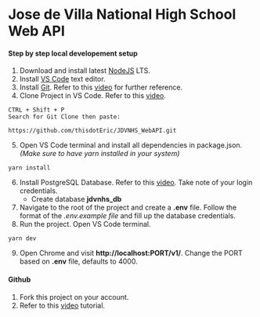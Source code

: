 # Jose de Villa National High School Web API

#### Step by step local developement setup

1. Download and install latest [NodeJS](https://nodejs.org/en/download/) LTS.
2. Install [VS Code](https://code.visualstudio.com/download) text editor.
3. Install [Git](https://git-scm.com/downloads). Refer to this [video](https://m.youtube.com/watch?v=QqP7YZlZEOo) for further reference.
4. Clone Project in VS Code. Refer to this [video](https://m.youtube.com/watch?v=pVQCJ6sY8AQ).

```
CTRL + Shift + P
Search for Git Clone then paste:

https://github.com/thisdotEric/JDVNHS_WebAPI.git
```

5. Open VS Code terminal and install all dependencies in package.json. _(Make sure to have yarn installed in your system)_

```
yarn install
```

6.  Install PostgreSQL Database. Refer to this [video](https://m.youtube.com/watch?v=BLH3s5eTL4Y&t=438s). Take note of your login credentials.
    - Create database **jdvnhs_db**
7.  Navigate to the root of the project and create a **.env** file. Follow the format of the _.env.example file_ and fill up the database credentials.
8.  Run the project. Open VS Code terminal.

```
yarn dev
```

9. Open Chrome and visit **http://localhost:PORT/v1/**. Change the PORT based on **.env** file, defaults to 4000.

#### Github

1. Fork this project on your account.
2. Refer to this [video](https://m.youtube.com/watch?v=_NrSWLQsDL4&t=15s) tutorial.
